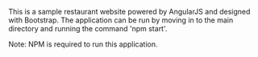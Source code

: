 This is a sample restaurant website powered by AngularJS and designed with Bootstrap. 
The application can be run by moving in to the main directory and running the command 'npm start'.


Note: NPM is required to run this application.